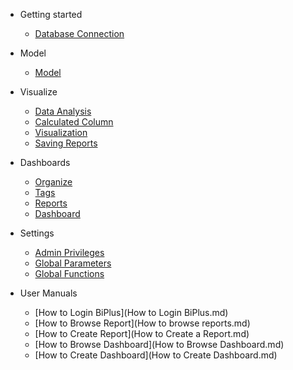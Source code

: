 - Getting started
  - [Database Connection](DatabaseConnection.md)
  
- Model
  - [Model](model.md)
  
- Visualize
  - [Data Analysis](DataRun.md)  
  - [Calculated Column](CalculatedColumn.md)
  - [Visualization](Visualization.md)
  - [Saving Reports](SavingReports.md)

- Dashboards
  - [Organize](Organize.md)
  - [Tags](Tags.md)
  - [Reports](SReports.md)  
  - [Dashboard](Dashboard.md)
  

- Settings
  - [Admin Privileges](AdminPrivileges.md)
  - [Global Parameters](GlobalParameters.md)  
  - [Global Functions](GlobalFunctions.md)
  
 - User Manuals
   - [How to Login BiPlus](How to Login BiPlus.md)
   - [How to Browse Report](How to browse reports.md)
   - [How to Create Report](How to Create a Report.md)
   - [How to Browse Dashboard](How to Browse Dashboard.md)
   - [How to Create Dashboard](How to Create Dashboard.md)
